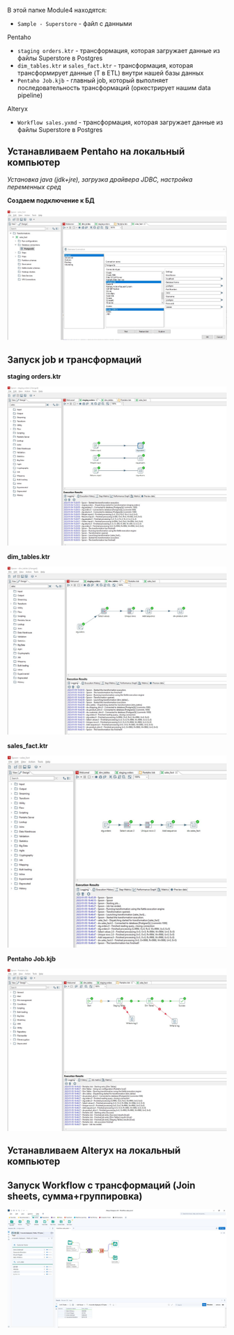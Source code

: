В этой папке Module4 находятся:

- `Sample - Superstore` - файл с данными


Pentaho
- `staging orders.ktr` - трансформация, которая загружает данные из файлы Superstore в Postgres
- `dim_tables.ktr` и `sales_fact.ktr` - трансформация, которая трансформирует данные (T в ETL) внутри нашей базы данных
- `Pentaho Job.kjb` - главный job, который выполняет последовательность трансформаций (оркестрирует нашим data pipeline)

Alteryx 
- `Workflow sales.yxmd` - трансформация, которая загружает данные из файлы Superstore в Postgres





## Устанавливаем Pentaho на локальный компьютер
*Установка java (jdk+jre), загрузка драйвера JDBC, настройка переменных сред*

**Создаем подключение к БД**

![Иллюстрация к проекту](https://github.com/dimac123/dimac123/blob/main/Data-engineering/Module4/Pentaho5.JPG)


## Запуск job и трансформаций

**staging orders.ktr**

![Иллюстрация к проекту](https://github.com/dimac123/dimac123/blob/main/Data-engineering/Module4/Pentaho.JPG)


**dim_tables.ktr**

![Иллюстрация к проекту](https://github.com/dimac123/dimac123/blob/main/Data-engineering/Module4/Pentaho2.JPG)


**sales_fact.ktr**

![Иллюстрация к проекту](https://github.com/dimac123/dimac123/blob/main/Data-engineering/Module4/Pentaho4.JPG)


**Pentaho Job.kjb**

![Иллюстрация к проекту](https://github.com/dimac123/dimac123/blob/main/Data-engineering/Module4/Pentaho3.JPG)

## Устанавливаем Alteryx на локальный компьютер


## Запуск Workflow с трансформаций (Join sheets, сумма+группировка)
![Иллюстрация к проекту](https://github.com/dimac123/dimac123/blob/main/Data-engineering/Module4/Alteryx.JPG)
